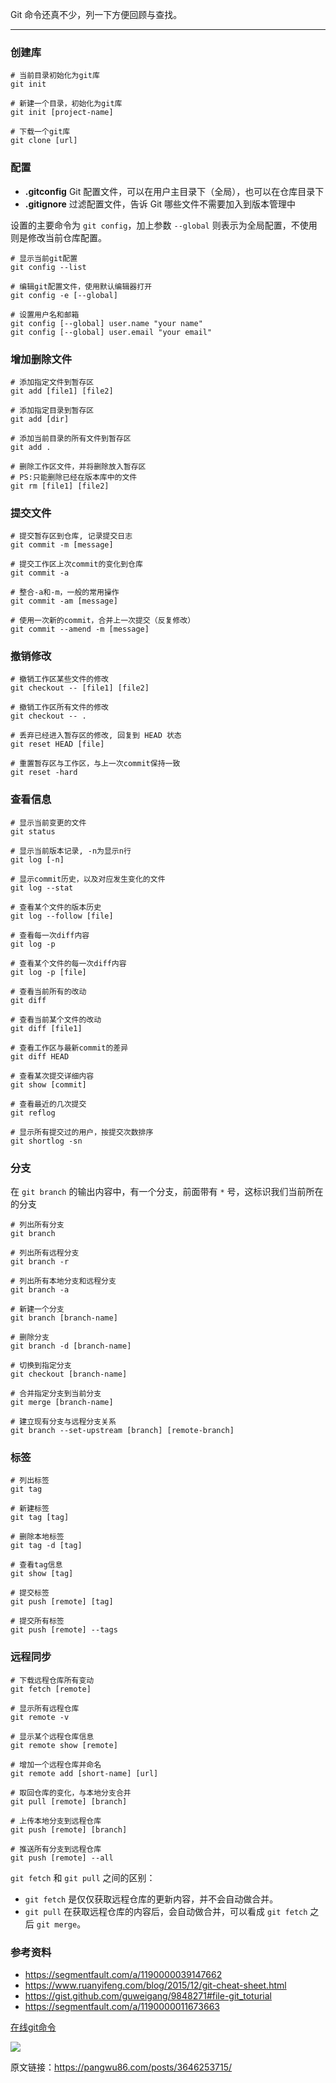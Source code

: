 Git 命令还真不少，列一下方便回顾与查找。

------

### 创建库

```
# 当前目录初始化为git库
git init

# 新建一个目录，初始化为git库
git init [project-name]

# 下载一个git库
git clone [url]
```

### 配置

- **.gitconfig** Git 配置文件，可以在用户主目录下（全局），也可以在仓库目录下
- **.gitignore** 过滤配置文件，告诉 Git 哪些文件不需要加入到版本管理中

设置的主要命令为 `git config`，加上参数 `--global` 则表示为全局配置，不使用则是修改当前仓库配置。

```
# 显示当前git配置
git config --list

# 编辑git配置文件，使用默认编辑器打开
git config -e [--global]

# 设置用户名和邮箱
git config [--global] user.name "your name"
git config [--global] user.email "your email"
```

### 增加删除文件

```
# 添加指定文件到暂存区
git add [file1] [file2]

# 添加指定目录到暂存区
git add [dir]

# 添加当前目录的所有文件到暂存区
git add .

# 删除工作区文件，并将删除放入暂存区
# PS:只能删除已经在版本库中的文件
git rm [file1] [file2]
```

### 提交文件

```
# 提交暂存区到仓库, 记录提交日志
git commit -m [message]

# 提交工作区上次commit的变化到仓库
git commit -a

# 整合-a和-m，一般的常用操作
git commit -am [message]

# 使用一次新的commit，合并上一次提交（反复修改）
git commit --amend -m [message]
```

### 撤销修改

```
# 撤销工作区某些文件的修改
git checkout -- [file1] [file2]

# 撤销工作区所有文件的修改
git checkout -- .

# 丢弃已经进入暂存区的修改, 回复到 HEAD 状态
git reset HEAD [file]

# 重置暂存区与工作区，与上一次commit保持一致
git reset -hard 
```

### 查看信息

```
# 显示当前变更的文件
git status

# 显示当前版本记录, -n为显示n行
git log [-n]

# 显示commit历史，以及对应发生变化的文件
git log --stat

# 查看某个文件的版本历史
git log --follow [file]

# 查看每一次diff内容
git log -p

# 查看某个文件的每一次diff内容
git log -p [file]

# 查看当前所有的改动
git diff

# 查看当前某个文件的改动
git diff [file1]

# 查看工作区与最新commit的差异
git diff HEAD

# 查看某次提交详细内容
git show [commit]

# 查看最近的几次提交
git reflog

# 显示所有提交过的用户，按提交次数排序
git shortlog -sn
```

### 分支

在 `git branch` 的输出内容中，有一个分支，前面带有 `*` 号，这标识我们当前所在的分支

```
# 列出所有分支
git branch

# 列出所有远程分支
git branch -r

# 列出所有本地分支和远程分支
git branch -a

# 新建一个分支
git branch [branch-name]

# 删除分支
git branch -d [branch-name]

# 切换到指定分支
git checkout [branch-name]

# 合并指定分支到当前分支
git merge [branch-name]

# 建立现有分支与远程分支关系
git branch --set-upstream [branch] [remote-branch]
```

### 标签

```
# 列出标签
git tag

# 新建标签
git tag [tag]

# 删除本地标签
git tag -d [tag]

# 查看tag信息
git show [tag]

# 提交标签
git push [remote] [tag]

# 提交所有标签
git push [remote] --tags
```

### 远程同步

```
# 下载远程仓库所有变动
git fetch [remote]

# 显示所有远程仓库
git remote -v

# 显示某个远程仓库信息
git remote show [remote]

# 增加一个远程仓库并命名
git remote add [short-name] [url]

# 取回仓库的变化，与本地分支合并
git pull [remote] [branch]

# 上传本地分支到远程仓库
git push [remote] [branch]

# 推送所有分支到远程仓库
git push [remote] --all
```

`git fetch` 和 `git pull` 之间的区别：

- `git fetch` 是仅仅获取远程仓库的更新内容，并不会自动做合并。
- `git pull` 在获取远程仓库的内容后，会自动做合并，可以看成 `git fetch` 之后 `git merge`。

### 参考资料

- https://segmentfault.com/a/1190000039147662
- https://www.ruanyifeng.com/blog/2015/12/git-cheat-sheet.html
- https://gist.github.com/guweigang/9848271#file-git_toturial
- https://segmentfault.com/a/1190000011673663

[在线git命令](https://try.github.io/levels/1/challenges/1)

![](/assets/file/2025/02/git命令速查表.webp)

原文链接：https://pangwu86.com/posts/3646253715/